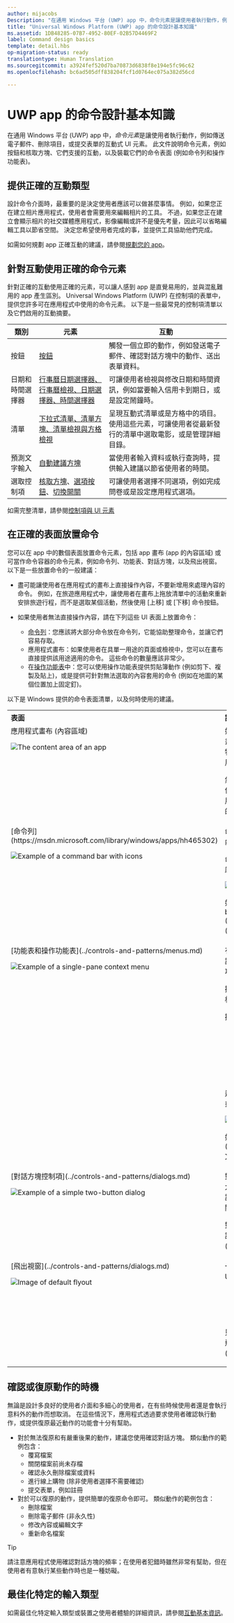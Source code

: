 ```yaml
---
author: mijacobs
Description: "在通用 Windows 平台 (UWP) app 中，命令元素是讓使用者執行動作，例如傳送電子郵件、刪除項目，或提交表單的互動式 UI 元素。"
title: "Universal Windows Platform (UWP) app 的命令設計基本知識"
ms.assetid: 1DB48285-07B7-4952-80EF-02B57D4469F2
label: Command design basics
template: detail.hbs
op-migration-status: ready
translationtype: Human Translation
ms.sourcegitcommit: a3924fef520d7ba70873d6838f8e194e5fc96c62
ms.openlocfilehash: bc6ad505dff838204fcf1d0764ec075a382d56cd

---
```


#  <a name="command-design-basics-for-uwp-apps"></a>UWP app 的命令設計基本知識

<link rel="stylesheet" href="https://az835927.vo.msecnd.net/sites/uwp/Resources/css/custom.css"> 

在通用 Windows 平台 (UWP) app 中，*命令元素*是讓使用者執行動作，例如傳送電子郵件、刪除項目，或提交表單的互動式 UI 元素。 此文件說明命令元素，例如按鈕和核取方塊、它們支援的互動，以及裝載它們的命令表面 (例如命令列和操作功能表)。

## <a name="provide-the-right-type-of-interactions"></a>提供正確的互動類型


設計命令介面時，最重要的是決定使用者應該可以做甚麼事情。 例如，如果您正在建立相片應用程式，使用者會需要用來編輯相片的工具。 不過，如果您正在建立會顯示相片的社交媒體應用程式，影像編輯或許不是優先考量，因此可以省略編輯工具以節省空間。 決定您希望使用者完成的事，並提供工具協助他們完成。

如需如何規劃 app 正確互動的建議，請參閱[規劃您的 app](https://msdn.microsoft.com/library/windows/apps/hh465427.aspx)。

## <a name="use-the-right-command-element-for-the-interaction"></a>針對互動使用正確的命令元素


針對正確的互動使用正確的元素，可以讓人感到 app 是直覺易用的，並與混亂難用的 app 產生區別。 Universal Windows Platform (UWP) 在控制項的表單中，提供您許多可在應用程式中使用的命令元素。 以下是一些最常見的控制項清單以及它們啟用的互動摘要。

| 類別              | 元素                                                                                                                                                                                                            | 互動                                                                                                                                        |
|-----------------------|---------------------------------------------------------------------------------------------------------------------------------------------------------------------------------------------------------------------|----------------------------------------------------------------------------------------------------------------------------------------------------|
| 按鈕               | [按鈕](https://msdn.microsoft.com/library/windows/apps/hh465470)                                                                                                                                                     | 觸發一個立即的動作，例如發送電子郵件、確認對話方塊中的動作、送出表單資料。                                    |
| 日期和時間選擇器 | [行事曆日期選擇器、行事曆檢視、日期選擇器、時間選擇器](https://msdn.microsoft.com/library/windows/apps/hh465466)                                                                                                                 | 可讓使用者檢視與修改日期和時間資訊，例如當要輸入信用卡到期日，或是設定鬧鐘時。                   |
| 清單                 | [下拉式清單、清單方塊、清單檢視與方格檢視](https://msdn.microsoft.com/library/windows/apps/mt186889)                                                                                                                                              | 呈現互動式清單或是方格中的項目。 使用這些元素，可讓使用者從最新發行的清單中選取電影，或是管理詳細目錄。 |
| 預測文字輸入 | [自動建議方塊](https://msdn.microsoft.com/library/windows/apps/dn997762)                                                                                                                                                                    | 當使用者輸入資料或執行查詢時，提供輸入建議以節省使用者的時間。                                                   |
| 選取控制項    | [核取方塊](https://msdn.microsoft.com/library/windows/apps/hh700393)、[選項按鈕](https://msdn.microsoft.com/library/windows/apps/hh700395)、[切換開關](https://msdn.microsoft.com/library/windows/apps/hh465475) | 可讓使用者選擇不同選項，例如完成問卷或是設定應用程式選項。                                      |

 

如需完整清單，請參閱[控制項與 UI 元素](https://dev.windows.com/design/controls-patterns)

##  <a name="place-commands-on-the-right-surface"></a>在正確的表面放置命令


您可以在 app 中的數個表面放置命令元素，包括 app 畫布 (app 的內容區域) 或可當作命令容器的命令元素，例如命令列、功能表、對話方塊，以及飛出視窗。 以下是一些放置命令的一般建議：

-   盡可能讓使用者在應用程式的畫布上直接操作內容，不要新增用來處理內容的命令。 例如，在旅遊應用程式中，讓使用者在畫布上拖放清單中的活動來重新安排旅遊行程，而不是選取某個活動，然後使用 [上移] 或 [下移] 命令按鈕。
-   如果使用者無法直接操作內容，請在下列這些 UI 表面上放置命令：

    -   [命令列](https://msdn.microsoft.com/library/windows/apps/hh465302)：您應該將大部分命令放在命令列，它能協助整理命令，並讓它們容易存取。
    -   應用程式畫布：如果使用者在具單一用途的頁面或檢視中，您可以在畫布直接提供該用途適用的命令。 這些命令的數量應該非常少。
    -   在[操作功能表](https://msdn.microsoft.com/library/windows/apps/hh465308)中：您可以使用操作功能表提供剪貼簿動作 (例如剪下、複製及貼上)，或是提供可針對無法選取的內容套用的命令 (例如在地圖的某個位置加上固定釘)。

以下是 Windows 提供的命令表面清單，以及何時使用的建議。

<table class="uwpd-top-aligned-table">

<tr class="header">
<th align="left">表面</th>
<th align="left">說明</th>
</tr>

<tr class="odd">
<td align="left" style="vertical-align: top">應用程式畫布 (內容區域)
<p><img src="images/content-area.png" alt="The content area of an app" /></p></td>

<td align="left" style="vertical-align: top;">如果命令很重要，而且使用者經常用來完成核心案例，請將它放在畫布上 (應用程式內容區域)。 因為您可將命令放在靠近它們影響的物件 (或放在物件上)，將命令放在畫布上使它們更明顯、更易於使用。
<p>然而，請仔細選擇要放在畫布上的命令。 App 畫布上過多的命令會佔去寶貴的螢幕空間，而且會妨礙使用者。 如果某個命令不常使用，請考慮將它放在其他的命令表面，例如在功能表或是命令列中的「更多」&quot;&quot;區域。</p></td>
</tr>

<tr class="even">
<td align="left" style="vertical-align: top;">[命令列](https://msdn.microsoft.com/library/windows/apps/hh465302)
<p><img src="images/controls-appbar-icons-200.png" alt="Example of a command bar with icons" /></p></td>
<td align="left" style="vertical-align: top;">命令列可讓使用者輕鬆存取動作。 您可以使用命令列來顯示使用者內容專用命令或選項，如相片選取或繪圖模式。
<p>命令列可以放置於畫面頂端、畫面底部，或同時放置於畫面頂端與底部。 相片編輯 app 的這個設計顯示了內容區域和命令列：</p>
<p><img src="images/commands-appcanvas-example.png" alt="A photo app" /></p>
<p>如需有關命令列的詳細資訊，請參閱 [Guidelines for command bar](https://msdn.microsoft.com/library/windows/apps/hh465302) (命令列指導方針) 文章。</p></td>
</tr>

<tr class="odd">
<td align="left" style="vertical-align: top;">[功能表和操作功能表](../controls-and-patterns/menus.md)
<p><img src="images/controls-contextmenu-singlepane.png" alt="Example of a single-pane context menu" /></p></td>
<td align="left" style="vertical-align: top;">有時候將多個命令群組為命令功能表是更有效率的做法。 功能表能讓您使用更少的空間顯示更多的選項。 功能表可以包含互動式控制項。
<p>操作功能表可以提供常用動作的快速鍵，並提供存取只與特定內容相關的次要命令。</p>
<p>操作功能表是針對以下類型的命令和命令情境：</p>
<ul>
<li>選取文字時的內容相關動作，例如複製、剪下、貼上、檢查拼字等等。</li>
<li>需要對其執行動作，但無法選取或指示之物件的命令。</li>
<li>顯示剪貼簿命令。</li>
<li>自訂命令。</li>
</ul>
<p>這個範例示範設計使用操作功能表來修改路線、將路線加入書籤，或選取其他車次的捷運 app。</p>
<p><img src="images/subway/uap-subway-ak-8in-dashboard-200.png" alt="A context menu in an subway app" /></p>
<p>如需有關操作功能表的詳細資訊，請參閱[操作功能表的指導方針](https://msdn.microsoft.com/library/windows/apps/hh465308)文章。</p></td>
</tr>

<tr class="even">
<td align="left" style="vertical-align: top;">[對話方塊控制項](../controls-and-patterns/dialogs.md)
<p><img src="images/controls-dialog-twobutton-200.png" alt="Example of a simple two-button dialog" /></p></td>
<td align="left" style="vertical-align: top;">對話方塊是提供內容相關應用程式資訊的強制回應 UI 重疊項目。 大部分的狀況下，對話方塊會阻擋與應用程式視窗的互動，直到對話方塊確實關閉為止，而且通常需要使用者執行某種類型的動作來關閉對話方塊。
<p>對話方塊具有破壞性，因此只應在特定情況下使用。 如需詳細資訊，請參閱 [When to confirm or undo actions](#whentoconfirm) (確認或復原動作的時機) 章節。</p></td>
</tr>

<tr class="odd">
<td align="left" style="vertical-align: top;">[飛出視窗](../controls-and-patterns/dialogs.md)
<p><img src="images/controls-flyout-default-200.png" alt="Image of default flyout" /></p></td>
<td align="left" style="vertical-align: top;">一種輕量型的內容相關快顯視窗，可顯示與使用者的動作相關的 UI。 使用飛出視窗可以：
<p></p>
<ul>
<li>顯示功能表。</li>
<li>顯示有關項目的更多細節。</li>
<li>要求使用者確認動作而不中斷與應用程式的互動。</li>
</ul>
<p>只要點選或按一下飛出視窗外的地方，就可以關閉飛出視窗。 如需飛出視窗控制項的詳細資訊，請參閱[對話方塊和飛出視窗](../controls-and-patterns/dialogs.md)文章。</p></td>
</tr>
</table>

 

## <a name="when-to-confirm-or-undo-actions"></a>確認或復原動作的時機


無論是設計多良好的使用者介面和多細心的使用者，在有些時候使用者還是會執行意料外的動作而想取消。 在這些情況下，應用程式透過要求使用者確認執行動作，或提供復原最近動作的功能會十分有幫助。

-   對於無法復原和有嚴重後果的動作，建議您使用確認對話方塊。 類似動作的範例包含：
    -   覆寫檔案
    -   關閉檔案前尚未存檔
    -   確認永久刪除檔案或資料
    -   進行線上購物 (除非使用者選擇不需要確認)
    -   提交表單，例如註冊
-   對於可以復原的動作，提供簡單的復原命令即可。 類似動作的範例包含：
    -   刪除檔案
    -   刪除電子郵件 (非永久性)
    -   修改內容或編輯文字
    -   重新命名檔案

> [!TIP]
> 請注意應用程式使用確認對話方塊的頻率；在使用者犯錯時雖然非常有幫助，但在使用者有意執行某些動作時也是一種妨礙。

 

##  <a name="optimize-for-specific-input-types"></a>最佳化特定的輸入類型


如需最佳化特定輸入類型或裝置之使用者體驗的詳細資訊，請參閱[互動基本資訊](../input-and-devices/input-primer.md)。




 

 







<!--HONumber=Dec16_HO2-->


